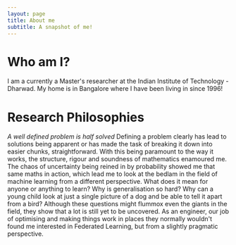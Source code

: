 ```yaml
---
layout: page
title: About me
subtitle: A snapshot of me!
---
```

# Who am I?
I am a currently a Master's researcher at the Indian Institute of Technology - Dharwad. My home is in Bangalore where I have been living in since 1996!

# Research Philosophies
_A well defined problem is half solved_ Defining a problem clearly has lead to solutions being apparent or has made the task of breaking it down into easier chunks, straightforward. With this being paramount to the way it works, the structure, rigour and soundness of mathematics enamoured me. The chaos of uncertainty being reined in by probability showed me that same maths in action, which lead me to look at the bedlam in the field of machine learning from a different perspective. What does it mean for anyone or anything to learn? Why is generalisation so hard? Why can a young child look at just a single picture of a dog and be able to tell it apart from a bird? Although these questions might flummox even the giants in the field, they show that a lot is still yet to be uncovered. As an engineer, our job of optimising and making things work in places they normally wouldn't found me interested in Federated Learning, but from a slightly pragmatic perspective.